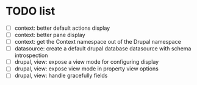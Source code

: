 # TODO list

 *  [ ] context: better default actions display
 *  [ ] context: better pane display
 *  [ ] context: get the Context namespace out of the Drupal namespace
 *  [ ] datasource: create a default drupal database datasource with schema introspection
 *  [ ] drupal, view: expose a view mode for configuring display
 *  [ ] drupal, view: expose view mode in property view options
 *  [ ] drupal, view: handle gracefully fields
